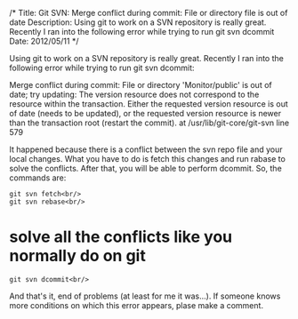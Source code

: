 /*
Title: Git SVN: Merge conflict during commit: File or directory file is out of date
Description: Using git to work on a SVN repository is really great. Recently I ran into the following error while trying to run git svn dcommit
Date: 2012/05/11
*/

Using git to work on a SVN repository is really great. Recently I ran into the following error while trying to run git svn dcommit:

Merge conflict during commit: File or directory 'Monitor/public' is out of date; try updating: The version resource does not correspond to the resource within the transaction.  Either the requested version resource is out of date (needs to be updated), or the requested version resource is newer than the transaction root (restart the commit). at /usr/lib/git-core/git-svn line 579



<p>It happened because there is a conflict between the svn repo file and your local changes. What you have to do is fetch this changes and run rabase to solve the conflicts. After that, you will be able to perform dcommit. So, the commands are:</p>

    git svn fetch<br/>
    git svn rebase<br/>
# solve all the conflicts like you normally do on git<br/>
    git svn dcommit<br/>



<p>And that's it, end of problems (at least for me it was...). If someone knows more conditions on which this error appears, plase make a comment.</p>
